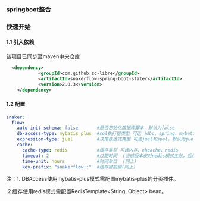 ### springboot整合

### 快速开始

#### 1.1 引入依赖

该项目已同步至maven中央仓库

```xml
  <dependency>
            <groupId>com.github.zc-libre</groupId>
            <artifactId>snakerflow-spring-boot-stater</artifactId>
            <version>2.0.3</version>
    </dependency>
```

#### 1.2 配置

```yaml
snaker:
  flow:
    auto-init-schema: false       #是否初始化数据库脚本，默认为false
    db-access-type: mybatis_plus  #sql执行器类型 可选 jdbc、spring、mybatis_plus。默认为jdbc
    expression-type: juel         #决策表达式类型 可选juel和spel。默认为juel
    cache:
      cache-type: redis           #缓存类型 可选内存、ehcache、redis
      timeout: 2                  #过期时间  (当前版本仅对redis模式生效，后续会对其他类型做扩展)
      time-unit: hours            #时间单位  (同上)
      key-prefix: "snakerflow::"  #缓存键前缀(同上)
```

注：1. DBAccess使用mybatis-plus模式需配置mybatis-plus的分页插件。

​         2.缓存使用redis模式需配置RedisTemplate<String, Object> bean。

